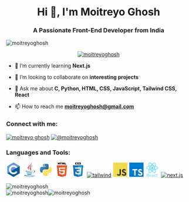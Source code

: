 <h1 align="center">Hi 👋, I'm Moitreyo Ghosh</h1>
<h3 align="center">A Passionate Front-End Developer from India</h3>

<p align="left">
    <img src="https://komarev.com/ghpvc/?username=moitreyoghosh&label=Profile%20views&color=0e75b6&style=flat" alt="moitreyoghosh" />
</p>

<p align="center">
    <a href="https://github.com/ryo-ma/github-profile-trophy"><img src="https://github-profile-trophy.vercel.app/?username=moitreyoghosh&theme=flat" alt="moitreyoghosh" /></a>
</p>

- 🌱 I’m currently learning **Next.js**

- 👯 I’m looking to collaborate on **interesting projects**

- 💬 Ask me about **C, Python, HTML, CSS, JavaScript, Tailwind CSS, React**

- 📫 How to reach me **moitreyoghosh@gmail.com**

<h3 align="left">Connect with me:</h3>
<p align="left">
    <a href="https://linkedin.com/in/moitreyo ghosh" target="blank"><img align="center" src="https://raw.githubusercontent.com/rahuldkjain/github-profile-readme-generator/master/src/images/icons/Social/linked-in-alt.svg" alt="moitreyo ghosh" height="30" width="40" /></a>
    <a href="https://www.hackerrank.com/profile/moitreyoghosh" target="blank"><img align="center" src="https://raw.githubusercontent.com/rahuldkjain/github-profile-readme-generator/master/src/images/icons/Social/hackerrank.svg" alt="@moitreyoghosh" height="30" width="40" /></a>
</p>

<h3 align="left">Languages and Tools:</h3>
<p align="left">
    <a href="https://www.cprogramming.com/" target="_blank" rel="noreferrer"><img src="https://raw.githubusercontent.com/devicons/devicon/master/icons/c/c-original.svg" alt="c" width="40" height="40" /></a>
    <a href="https://www.java.com" target="_blank" rel="noreferrer"><img src="https://raw.githubusercontent.com/devicons/devicon/master/icons/java/java-original.svg" alt="java" width="40" height="40" /></a>
    <a href="https://www.python.org" target="_blank" rel="noreferrer"><img src="https://raw.githubusercontent.com/devicons/devicon/master/icons/python/python-original.svg" alt="python" width="40" height="40" /></a>
    <a href="https://www.w3.org/html/" target="_blank" rel="noreferrer"><img src="https://raw.githubusercontent.com/devicons/devicon/master/icons/html5/html5-original-wordmark.svg" alt="html5" width="40" height="40" /></a>
    <a href="https://www.w3schools.com/css/" target="_blank" rel="noreferrer"><img src="https://raw.githubusercontent.com/devicons/devicon/master/icons/css3/css3-original-wordmark.svg" alt="css3" width="40" height="40" /></a>
    <a href="https://tailwindcss.com/" target="_blank" rel="noreferrer"><img src="https://www.vectorlogo.zone/logos/tailwindcss/tailwindcss-icon.svg" alt="tailwind" width="40" height="40" /></a>
    <a href="https://developer.mozilla.org/en-US/docs/Web/JavaScript" target="_blank" rel="noreferrer"><img src="https://raw.githubusercontent.com/devicons/devicon/master/icons/javascript/javascript-original.svg" alt="javascript" width="40" height="40" /></a>
    <a href="https://www.typescriptlang.org/" target="_blank" rel="noreferrer"><img src="https://raw.githubusercontent.com/devicons/devicon/master/icons/typescript/typescript-original.svg" alt="typescript" width="40" height="40" /></a>
    <a href="https://reactjs.org/" target="_blank" rel="noreferrer"><img src="https://raw.githubusercontent.com/devicons/devicon/master/icons/react/react-original-wordmark.svg" alt="react" width="40" height="40" /></a>
  <a href="https://nextjs.org/" target="_blank" rel="noreferrer"><img src="https://cdn.jsdelivr.net/gh/devicons/devicon@latest/icons/nextjs/nextjs-original.svg" alt="next.js" width="45" height="45" /></a>               
</p>


<div> <aside><img src="https://github-readme-stats.vercel.app/api/top-langs?username=moitreyoghosh&show_icons=true&locale=en&layout=compact" alt="moitreyoghosh" /></aside>
<img align="left" src="https://github-readme-stats.vercel.app/api?username=moitreyoghosh&show_icons=true&locale=en" alt="moitreyoghosh" />
<img align="left" src="https://github-readme-streak-stats.herokuapp.com/?user=moitreyoghosh&" alt="moitreyoghosh" /></div>
